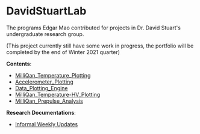 # DavidStuartLab
The programs Edgar Mao contributed for projects in Dr. David Stuart's undergraduate research group.

(This project currently still have some work in progress, the portfolio will be completed by the end of Winter 2021 quarter)

**Contents**:
 - [MilliQan_Temperature_Plotting](https://github.com/EdgarMao/DavidStuartLab/tree/master/MilliQan_Temperature_Plotting)
 - [Accelerometer_Plotting](https://github.com/EdgarMao/DavidStuartLab/tree/master/Accelerometer_Plotting)
 - [Data_Plotting_Engine](https://github.com/EdgarMao/DavidStuartLab/tree/master/Data_Plotting_Engine)
 - [MilliQan_Temperature-HV_Plotting](https://github.com/EdgarMao/DavidStuartLab/tree/master/MilliQan_Temperature-HV_Plotting)
 - [MilliQan_Prepulse_Analysis](https://github.com/EdgarMao/DavidStuartLab/tree/master/MilliQan_Prepulse_Analysis)

**Research Documentations**:
 - [Informal Weekly Updates](https://docs.google.com/document/d/1bEucTLulvRdvhjJ2UMJRwdxCvjn7Tu6gJ_LjHJK2wxY/edit?usp=sharing)
